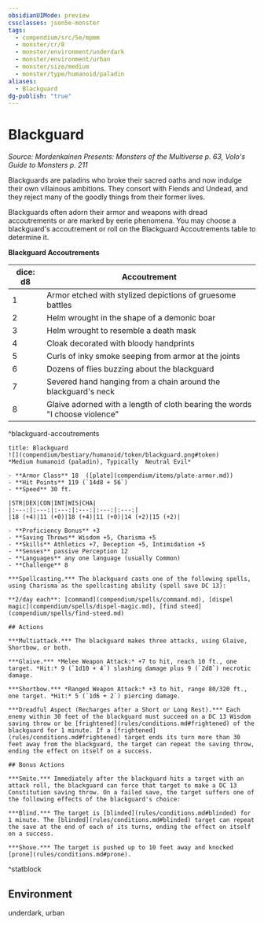 ```yaml
---
obsidianUIMode: preview
cssclasses: json5e-monster
tags:
  - compendium/src/5e/mpmm
  - monster/cr/8
  - monster/environment/underdark
  - monster/environment/urban
  - monster/size/medium
  - monster/type/humanoid/paladin
aliases:
  - Blackguard
dg-publish: "true"
---
```

# Blackguard
*Source: Mordenkainen Presents: Monsters of the Multiverse p. 63, Volo's Guide to Monsters p. 211*  

Blackguards are paladins who broke their sacred oaths and now indulge their own villainous ambitions. They consort with Fiends and Undead, and they reject many of the goodly things from their former lives.

Blackguards often adorn their armor and weapons with dread accoutrements or are marked by eerie phenomena. You may choose a blackguard's accoutrement or roll on the Blackguard Accoutrements table to determine it.

**Blackguard Accoutrements**

| dice: d8 | Accoutrement |
|----------|--------------|
| 1 | Armor etched with stylized depictions of gruesome battles |
| 2 | Helm wrought in the shape of a demonic boar |
| 3 | Helm wrought to resemble a death mask |
| 4 | Cloak decorated with bloody handprints |
| 5 | Curls of inky smoke seeping from armor at the joints |
| 6 | Dozens of flies buzzing about the blackguard |
| 7 | Severed hand hanging from a chain around the blackguard's neck |
| 8 | Glaive adorned with a length of cloth bearing the words "I choose violence" |
^blackguard-accoutrements

```ad-statblock
title: Blackguard
![](compendium/bestiary/humanoid/token/blackguard.png#token)
*Medium humanoid (paladin), Typically  Neutral Evil*

- **Armor Class** 18  ([plate](compendium/items/plate-armor.md))
- **Hit Points** 119 (`14d8 + 56`)
- **Speed** 30 ft.

|STR|DEX|CON|INT|WIS|CHA|
|:---:|:---:|:---:|:---:|:---:|:---:|
|18 (+4)|11 (+0)|18 (+4)|11 (+0)|14 (+2)|15 (+2)|

- **Proficiency Bonus** +3
- **Saving Throws** Wisdom +5, Charisma +5
- **Skills** Athletics +7, Deception +5, Intimidation +5
- **Senses** passive Perception 12
- **Languages** any one language (usually Common)
- **Challenge** 8

***Spellcasting.*** The blackguard casts one of the following spells, using Charisma as the spellcasting ability (spell save DC 13):

**2/day each**: [command](compendium/spells/command.md), [dispel magic](compendium/spells/dispel-magic.md), [find steed](compendium/spells/find-steed.md)

## Actions

***Multiattack.*** The blackguard makes three attacks, using Glaive, Shortbow, or both.

***Glaive.*** *Melee Weapon Attack:* +7 to hit, reach 10 ft., one target. *Hit:* 9 (`1d10 + 4`) slashing damage plus 9 (`2d8`) necrotic damage.

***Shortbow.*** *Ranged Weapon Attack:* +3 to hit, range 80/320 ft., one target. *Hit:* 5 (`1d6 + 2`) piercing damage.

***Dreadful Aspect (Recharges after a Short or Long Rest).*** Each enemy within 30 feet of the blackguard must succeed on a DC 13 Wisdom saving throw or be [frightened](rules/conditions.md#frightened) of the blackguard for 1 minute. If a [frightened](rules/conditions.md#frightened) target ends its turn more than 30 feet away from the blackguard, the target can repeat the saving throw, ending the effect on itself on a success.

## Bonus Actions

***Smite.*** Immediately after the blackguard hits a target with an attack roll, the blackguard can force that target to make a DC 13 Constitution saving throw. On a failed save, the target suffers one of the following effects of the blackguard's choice:

***Blind.*** The target is [blinded](rules/conditions.md#blinded) for 1 minute. The [blinded](rules/conditions.md#blinded) target can repeat the save at the end of each of its turns, ending the effect on itself on a success.

***Shove.*** The target is pushed up to 10 feet away and knocked [prone](rules/conditions.md#prone).
```
^statblock

## Environment

underdark, urban